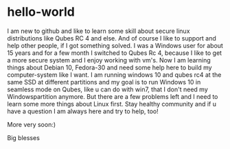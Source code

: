 # hello-world
I am new to github and like to learn some skill about secure linux distributions like Qubes RC 4 and else. And of course I like to support and help other people, if I got something solved.
I was a Windows user for about 15 years and for a few month I switched to Qubes Rc 4, because I like to get a more secure system and I enjoy working with vm's. Now I am learning things about Debian 10, Fedora-30 and need some help here to build my computer-system like I want.
I am running windows 10 and qubes rc4 at the same SSD at different partitions and my goal is to run Windows 10 in seamless mode on Qubes, like u can do with win7, that I don't need my Windowspartition anymore. But there are a few problems left and I need to learn some more things about Linux first. 
Stay healthy community and if u have a question I am always here and try to help, too!

More very soon:)

Big blesses 

